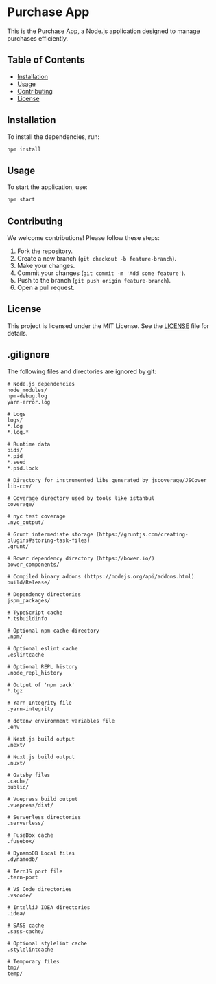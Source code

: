 # Purchase App

This is the Purchase App, a Node.js application designed to manage purchases efficiently.

## Table of Contents

- [Installation](#installation)
- [Usage](#usage)
- [Contributing](#contributing)
- [License](#license)

## Installation

To install the dependencies, run:

```bash
npm install
```

## Usage

To start the application, use:

```bash
npm start
```

## Contributing

We welcome contributions! Please follow these steps:

1. Fork the repository.
2. Create a new branch (`git checkout -b feature-branch`).
3. Make your changes.
4. Commit your changes (`git commit -m 'Add some feature'`).
5. Push to the branch (`git push origin feature-branch`).
6. Open a pull request.

## License

This project is licensed under the MIT License. See the [LICENSE](LICENSE) file for details.

## .gitignore

The following files and directories are ignored by git:

```
# Node.js dependencies
node_modules/
npm-debug.log
yarn-error.log

# Logs
logs/
*.log
*.log.*

# Runtime data
pids/
*.pid
*.seed
*.pid.lock

# Directory for instrumented libs generated by jscoverage/JSCover
lib-cov/

# Coverage directory used by tools like istanbul
coverage/

# nyc test coverage
.nyc_output/

# Grunt intermediate storage (https://gruntjs.com/creating-plugins#storing-task-files)
.grunt/

# Bower dependency directory (https://bower.io/)
bower_components/

# Compiled binary addons (https://nodejs.org/api/addons.html)
build/Release/

# Dependency directories
jspm_packages/

# TypeScript cache
*.tsbuildinfo

# Optional npm cache directory
.npm/

# Optional eslint cache
.eslintcache

# Optional REPL history
.node_repl_history

# Output of 'npm pack'
*.tgz

# Yarn Integrity file
.yarn-integrity

# dotenv environment variables file
.env

# Next.js build output
.next/

# Nuxt.js build output
.nuxt/

# Gatsby files
.cache/
public/

# Vuepress build output
.vuepress/dist/

# Serverless directories
.serverless/

# FuseBox cache
.fusebox/

# DynamoDB Local files
.dynamodb/

# TernJS port file
.tern-port

# VS Code directories
.vscode/

# IntelliJ IDEA directories
.idea/

# SASS cache
.sass-cache/

# Optional stylelint cache
.stylelintcache

# Temporary files
tmp/
temp/
```

